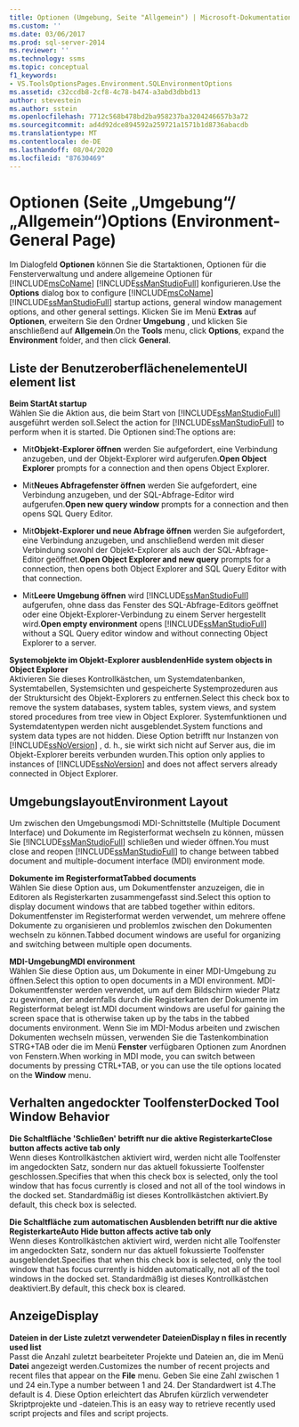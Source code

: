 ```yaml
---
title: Optionen (Umgebung, Seite "Allgemein") | Microsoft-Dokumentation
ms.custom: ''
ms.date: 03/06/2017
ms.prod: sql-server-2014
ms.reviewer: ''
ms.technology: ssms
ms.topic: conceptual
f1_keywords:
- VS.ToolsOptionsPages.Environment.SQLEnvironmentOptions
ms.assetid: c32ccdb8-2cf8-4c78-b474-a3abd3dbbd13
author: stevestein
ms.author: sstein
ms.openlocfilehash: 7712c568b478bd2ba958237ba3204246657b3a72
ms.sourcegitcommit: ad4d92dce894592a259721a1571b1d8736abacdb
ms.translationtype: MT
ms.contentlocale: de-DE
ms.lasthandoff: 08/04/2020
ms.locfileid: "87630469"
---
```

# <a name="options-environment-general-page"></a><span data-ttu-id="d57bd-102">Optionen (Seite „Umgebung“/„Allgemein“)</span><span class="sxs-lookup"><span data-stu-id="d57bd-102">Options (Environment-General Page)</span></span>
  <span data-ttu-id="d57bd-103">Im Dialogfeld **Optionen** können Sie die Startaktionen, Optionen für die Fensterverwaltung und andere allgemeine Optionen für [!INCLUDE[msCoName](../../includes/msconame-md.md)] [!INCLUDE[ssManStudioFull](../../includes/ssmanstudiofull-md.md)] konfigurieren.</span><span class="sxs-lookup"><span data-stu-id="d57bd-103">Use the **Options** dialog box to configure [!INCLUDE[msCoName](../../includes/msconame-md.md)] [!INCLUDE[ssManStudioFull](../../includes/ssmanstudiofull-md.md)] startup actions, general window management options, and other general settings.</span></span> <span data-ttu-id="d57bd-104">Klicken Sie im Menü **Extras** auf **Optionen**, erweitern Sie den Ordner **Umgebung** , und klicken Sie anschließend auf **Allgemein**.</span><span class="sxs-lookup"><span data-stu-id="d57bd-104">On the **Tools** menu, click **Options**, expand the **Environment** folder, and then click **General**.</span></span>  
  
## <a name="ui-element-list"></a><span data-ttu-id="d57bd-105">Liste der Benutzeroberflächenelemente</span><span class="sxs-lookup"><span data-stu-id="d57bd-105">UI element list</span></span>  
 <span data-ttu-id="d57bd-106">**Beim Start**</span><span class="sxs-lookup"><span data-stu-id="d57bd-106">**At startup**</span></span>  
 <span data-ttu-id="d57bd-107">Wählen Sie die Aktion aus, die beim Start von [!INCLUDE[ssManStudioFull](../../includes/ssmanstudiofull-md.md)] ausgeführt werden soll.</span><span class="sxs-lookup"><span data-stu-id="d57bd-107">Select the action for [!INCLUDE[ssManStudioFull](../../includes/ssmanstudiofull-md.md)] to perform when it is started.</span></span> <span data-ttu-id="d57bd-108">Die Optionen sind:</span><span class="sxs-lookup"><span data-stu-id="d57bd-108">The options are:</span></span>  
  
-   <span data-ttu-id="d57bd-109">Mit**Objekt-Explorer öffnen** werden Sie aufgefordert, eine Verbindung anzugeben, und der Objekt-Explorer wird aufgerufen.</span><span class="sxs-lookup"><span data-stu-id="d57bd-109">**Open Object Explorer** prompts for a connection and then opens Object Explorer.</span></span>  
  
-   <span data-ttu-id="d57bd-110">Mit**Neues Abfragefenster öffnen** werden Sie aufgefordert, eine Verbindung anzugeben, und der SQL-Abfrage-Editor wird aufgerufen.</span><span class="sxs-lookup"><span data-stu-id="d57bd-110">**Open new query window** prompts for a connection and then opens SQL Query Editor.</span></span>  
  
-   <span data-ttu-id="d57bd-111">Mit**Objekt-Explorer und neue Abfrage öffnen** werden Sie aufgefordert, eine Verbindung anzugeben, und anschließend werden mit dieser Verbindung sowohl der Objekt-Explorer als auch der SQL-Abfrage-Editor geöffnet.</span><span class="sxs-lookup"><span data-stu-id="d57bd-111">**Open Object Explorer and new query** prompts for a connection, then opens both Object Explorer and SQL Query Editor with that connection.</span></span>  
  
-   <span data-ttu-id="d57bd-112">Mit**Leere Umgebung öffnen** wird [!INCLUDE[ssManStudioFull](../../includes/ssmanstudiofull-md.md)] aufgerufen, ohne dass das Fenster des SQL-Abfrage-Editors geöffnet oder eine Objekt-Explorer-Verbindung zu einem Server hergestellt wird.</span><span class="sxs-lookup"><span data-stu-id="d57bd-112">**Open empty environment** opens [!INCLUDE[ssManStudioFull](../../includes/ssmanstudiofull-md.md)] without a SQL Query editor window and without connecting Object Explorer to a server.</span></span>  
  
 <span data-ttu-id="d57bd-113">**Systemobjekte im Objekt-Explorer ausblenden**</span><span class="sxs-lookup"><span data-stu-id="d57bd-113">**Hide system objects in Object Explorer**</span></span>  
 <span data-ttu-id="d57bd-114">Aktivieren Sie dieses Kontrollkästchen, um Systemdatenbanken, Systemtabellen, Systemsichten und gespeicherte Systemprozeduren aus der Struktursicht des Objekt-Explorers zu entfernen.</span><span class="sxs-lookup"><span data-stu-id="d57bd-114">Select this check box to remove the system databases, system tables, system views, and system stored procedures from tree view in Object Explorer.</span></span> <span data-ttu-id="d57bd-115">Systemfunktionen und Systemdatentypen werden nicht ausgeblendet.</span><span class="sxs-lookup"><span data-stu-id="d57bd-115">System functions and system data types are not hidden.</span></span> <span data-ttu-id="d57bd-116">Diese Option betrifft nur Instanzen von [!INCLUDE[ssNoVersion](../../includes/ssnoversion-md.md)] , d. h., sie wirkt sich nicht auf Server aus, die im Objekt-Explorer bereits verbunden wurden.</span><span class="sxs-lookup"><span data-stu-id="d57bd-116">This option only applies to instances of [!INCLUDE[ssNoVersion](../../includes/ssnoversion-md.md)] and does not affect servers already connected in Object Explorer.</span></span>  
  
## <a name="environment-layout"></a><span data-ttu-id="d57bd-117">Umgebungslayout</span><span class="sxs-lookup"><span data-stu-id="d57bd-117">Environment Layout</span></span>  
 <span data-ttu-id="d57bd-118">Um zwischen den Umgebungsmodi MDI-Schnittstelle (Multiple Document Interface) und Dokumente im Registerformat wechseln zu können, müssen Sie [!INCLUDE[ssManStudioFull](../../includes/ssmanstudiofull-md.md)] schließen und wieder öffnen.</span><span class="sxs-lookup"><span data-stu-id="d57bd-118">You must close and reopen [!INCLUDE[ssManStudioFull](../../includes/ssmanstudiofull-md.md)] to change between tabbed document and multiple-document interface (MDI) environment mode.</span></span>  
  
 <span data-ttu-id="d57bd-119">**Dokumente im Registerformat**</span><span class="sxs-lookup"><span data-stu-id="d57bd-119">**Tabbed documents**</span></span>  
 <span data-ttu-id="d57bd-120">Wählen Sie diese Option aus, um Dokumentfenster anzuzeigen, die in Editoren als Registerkarten zusammengefasst sind.</span><span class="sxs-lookup"><span data-stu-id="d57bd-120">Select this option to display document windows that are tabbed together within editors.</span></span> <span data-ttu-id="d57bd-121">Dokumentfenster im Registerformat werden verwendet, um mehrere offene Dokumente zu organisieren und problemlos zwischen den Dokumenten wechseln zu können.</span><span class="sxs-lookup"><span data-stu-id="d57bd-121">Tabbed document windows are useful for organizing and switching between multiple open documents.</span></span>  
  
 <span data-ttu-id="d57bd-122">**MDI-Umgebung**</span><span class="sxs-lookup"><span data-stu-id="d57bd-122">**MDI environment**</span></span>  
 <span data-ttu-id="d57bd-123">Wählen Sie diese Option aus, um Dokumente in einer MDI-Umgebung zu öffnen.</span><span class="sxs-lookup"><span data-stu-id="d57bd-123">Select this option to open documents in a MDI environment.</span></span> <span data-ttu-id="d57bd-124">MDI-Dokumentfenster werden verwendet, um auf dem Bildschirm wieder Platz zu gewinnen, der andernfalls durch die Registerkarten der Dokumente im Registerformat belegt ist.</span><span class="sxs-lookup"><span data-stu-id="d57bd-124">MDI document windows are useful for gaining the screen space that is otherwise taken up by the tabs in the tabbed documents environment.</span></span> <span data-ttu-id="d57bd-125">Wenn Sie im MDI-Modus arbeiten und zwischen Dokumenten wechseln müssen, verwenden Sie die Tastenkombination STRG+TAB oder die im Menü **Fenster** verfügbaren Optionen zum Anordnen von Fenstern.</span><span class="sxs-lookup"><span data-stu-id="d57bd-125">When working in MDI mode, you can switch between documents by pressing CTRL+TAB, or you can use the tile options located on the **Window** menu.</span></span>  
  
## <a name="docked-tool-window-behavior"></a><span data-ttu-id="d57bd-126">Verhalten angedockter Toolfenster</span><span class="sxs-lookup"><span data-stu-id="d57bd-126">Docked Tool Window Behavior</span></span>  
 <span data-ttu-id="d57bd-127">**Die Schaltfläche 'Schließen' betrifft nur die aktive Registerkarte**</span><span class="sxs-lookup"><span data-stu-id="d57bd-127">**Close button affects active tab only**</span></span>  
 <span data-ttu-id="d57bd-128">Wenn dieses Kontrollkästchen aktiviert wird, werden nicht alle Toolfenster im angedockten Satz, sondern nur das aktuell fokussierte Toolfenster geschlossen.</span><span class="sxs-lookup"><span data-stu-id="d57bd-128">Specifies that when this check box is selected, only the tool window that has focus currently is closed and not all of the tool windows in the docked set.</span></span> <span data-ttu-id="d57bd-129">Standardmäßig ist dieses Kontrollkästchen aktiviert.</span><span class="sxs-lookup"><span data-stu-id="d57bd-129">By default, this check box is selected.</span></span>  
  
 <span data-ttu-id="d57bd-130">**Die Schaltfläche zum automatischen Ausblenden betrifft nur die aktive Registerkarte**</span><span class="sxs-lookup"><span data-stu-id="d57bd-130">**Auto Hide button affects active tab only**</span></span>  
 <span data-ttu-id="d57bd-131">Wenn dieses Kontrollkästchen aktiviert wird, werden nicht alle Toolfenster im angedockten Satz, sondern nur das aktuell fokussierte Toolfenster ausgeblendet.</span><span class="sxs-lookup"><span data-stu-id="d57bd-131">Specifies that when this check box is selected, only the tool window that has focus currently is hidden automatically, not all of the tool windows in the docked set.</span></span> <span data-ttu-id="d57bd-132">Standardmäßig ist dieses Kontrollkästchen deaktiviert.</span><span class="sxs-lookup"><span data-stu-id="d57bd-132">By default, this check box is cleared.</span></span>  
  
## <a name="display"></a><span data-ttu-id="d57bd-133">Anzeige</span><span class="sxs-lookup"><span data-stu-id="d57bd-133">Display</span></span>  
 <span data-ttu-id="d57bd-134">**Dateien in der Liste zuletzt verwendeter Dateien**</span><span class="sxs-lookup"><span data-stu-id="d57bd-134">**Display n files in recently used list**</span></span>  
 <span data-ttu-id="d57bd-135">Passt die Anzahl zuletzt bearbeiteter Projekte und Dateien an, die im Menü **Datei** angezeigt werden.</span><span class="sxs-lookup"><span data-stu-id="d57bd-135">Customizes the number of recent projects and recent files that appear on the **File** menu.</span></span> <span data-ttu-id="d57bd-136">Geben Sie eine Zahl zwischen 1 und 24 ein.</span><span class="sxs-lookup"><span data-stu-id="d57bd-136">Type a number between 1 and 24.</span></span> <span data-ttu-id="d57bd-137">Der Standardwert ist 4.</span><span class="sxs-lookup"><span data-stu-id="d57bd-137">The default is 4.</span></span> <span data-ttu-id="d57bd-138">Diese Option erleichtert das Abrufen kürzlich verwendeter Skriptprojekte und -dateien.</span><span class="sxs-lookup"><span data-stu-id="d57bd-138">This is an easy way to retrieve recently used script projects and files and script projects.</span></span>  
  
  
